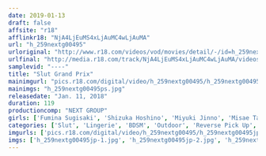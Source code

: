 ```yaml
---
date: 2019-01-13
draft: false
affsite: "r18"
afflinkr18: "NjA4LjEuMS4xLjAuMC4wLjAuMA"
url: "h_259nextg00495"
urloriginal: "http://www.r18.com/videos/vod/movies/detail/-/id=h_259nextg00495"
urlfinal: "http://media.r18.com/track/NjA4LjEuMS4xLjAuMC4wLjAuMA/videos/vod/movies/detail/-/id=h_259nextg00495"
samplevid: "----"
title: "Slut Grand Prix"
mainimgurl: "pics.r18.com/digital/video/h_259nextg00495/h_259nextg00495ps.jpg"
mainimgs: "h_259nextg00495ps.jpg"
releasedate: "Jan. 11, 2018"
duration: 119
productioncomp: "NEXT GROUP"
girls: ['Fumina Sugisaki', 'Shizuka Hoshino', 'Miyuki Jinno', 'Misae Takiguchi', 'Izumi Ayukawa']
categories: ['Slut', 'Lingerie', 'BDSM', 'Outdoor', 'Reverse Pick Up', 'Threesome / Foursome']
imgurls: ['pics.r18.com/digital/video/h_259nextg00495/h_259nextg00495jp-1.jpg', 'pics.r18.com/digital/video/h_259nextg00495/h_259nextg00495jp-2.jpg', 'pics.r18.com/digital/video/h_259nextg00495/h_259nextg00495jp-3.jpg', 'pics.r18.com/digital/video/h_259nextg00495/h_259nextg00495jp-4.jpg', 'pics.r18.com/digital/video/h_259nextg00495/h_259nextg00495jp-5.jpg', 'pics.r18.com/digital/video/h_259nextg00495/h_259nextg00495jp-6.jpg', 'pics.r18.com/digital/video/h_259nextg00495/h_259nextg00495jp-7.jpg', 'pics.r18.com/digital/video/h_259nextg00495/h_259nextg00495jp-8.jpg', 'pics.r18.com/digital/video/h_259nextg00495/h_259nextg00495jp-9.jpg', 'pics.r18.com/digital/video/h_259nextg00495/h_259nextg00495jp-10.jpg', 'pics.r18.com/digital/video/h_259nextg00495/h_259nextg00495jp-11.jpg', 'pics.r18.com/digital/video/h_259nextg00495/h_259nextg00495jp-12.jpg', 'pics.r18.com/digital/video/h_259nextg00495/h_259nextg00495jp-13.jpg', 'pics.r18.com/digital/video/h_259nextg00495/h_259nextg00495jp-14.jpg', 'pics.r18.com/digital/video/h_259nextg00495/h_259nextg00495jp-15.jpg', 'pics.r18.com/digital/video/h_259nextg00495/h_259nextg00495jp-16.jpg', 'pics.r18.com/digital/video/h_259nextg00495/h_259nextg00495jp-17.jpg', 'pics.r18.com/digital/video/h_259nextg00495/h_259nextg00495jp-18.jpg', 'pics.r18.com/digital/video/h_259nextg00495/h_259nextg00495jp-19.jpg', 'pics.r18.com/digital/video/h_259nextg00495/h_259nextg00495jp-20.jpg']
imgs: ['h_259nextg00495jp-1.jpg', 'h_259nextg00495jp-2.jpg', 'h_259nextg00495jp-3.jpg', 'h_259nextg00495jp-4.jpg', 'h_259nextg00495jp-5.jpg', 'h_259nextg00495jp-6.jpg', 'h_259nextg00495jp-7.jpg', 'h_259nextg00495jp-8.jpg', 'h_259nextg00495jp-9.jpg', 'h_259nextg00495jp-10.jpg', 'h_259nextg00495jp-11.jpg', 'h_259nextg00495jp-12.jpg', 'h_259nextg00495jp-13.jpg', 'h_259nextg00495jp-14.jpg', 'h_259nextg00495jp-15.jpg', 'h_259nextg00495jp-16.jpg', 'h_259nextg00495jp-17.jpg', 'h_259nextg00495jp-18.jpg', 'h_259nextg00495jp-19.jpg', 'h_259nextg00495jp-20.jpg']
---
```

